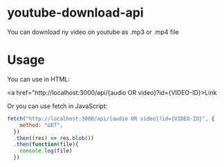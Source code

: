 # youtube-download-api

You can download ny video on youtube as .mp3 or .mp4 file

# Usage

You can use in HTML:

<a href="http://localhost:3000/api/{audio OR video}?id={VIDEO-ID}>Link</a>

Or you can use fetch in JavaScript:
```JavaScript
fetch("http://localhost:3000/api/{audio OR video}?id={VIDEO-ID}", {
    method: "GET",
  })
  .then((res) => res.blob())
  .then(function(file){
    console.log(file)
  })
```
  
   
